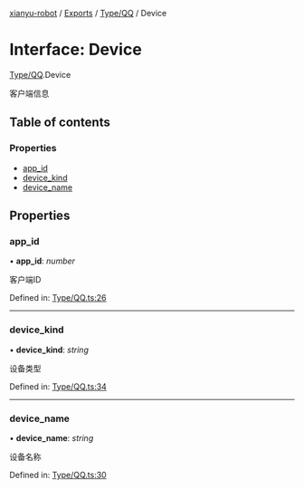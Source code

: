 [xianyu-robot](../README.md) / [Exports](../modules.md) / [Type/QQ](../modules/type_qq.md) / Device

# Interface: Device

[Type/QQ](../modules/type_qq.md).Device

客户端信息

## Table of contents

### Properties

- [app\_id](type_qq.device.md#app_id)
- [device\_kind](type_qq.device.md#device_kind)
- [device\_name](type_qq.device.md#device_name)

## Properties

### app\_id

• **app\_id**: *number*

客户端ID

Defined in: [Type/QQ.ts:26](https://github.com/blacktunes/xianyu-robot/blob/2c773a6/src/Type/QQ.ts#L26)

___

### device\_kind

• **device\_kind**: *string*

设备类型

Defined in: [Type/QQ.ts:34](https://github.com/blacktunes/xianyu-robot/blob/2c773a6/src/Type/QQ.ts#L34)

___

### device\_name

• **device\_name**: *string*

设备名称

Defined in: [Type/QQ.ts:30](https://github.com/blacktunes/xianyu-robot/blob/2c773a6/src/Type/QQ.ts#L30)
